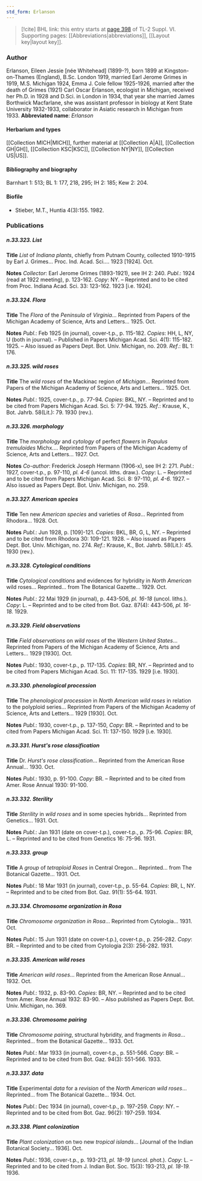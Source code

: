 ```yaml
---
std_form: Erlanson
---
```


> [!cite] BHL link: this entry starts at [page 398](https://www.biodiversitylibrary.org/page/33260386) of TL-2 Suppl. VI.
> Supporting pages: [[Abbreviations|abbreviations]], [[Layout key|layout key]].

### Author

Erlanson, Eileen Jessie \[née Whitehead\] (1899-?), born 1899 at Kingston-on-Thames (England), B.Sc. London 1919, married Earl Jerome Grimes in 1919, M.S. Michigan 1924, Emma J. Cole fellow 1925-1926, married after the death of Grimes (1921) Carl Oscar Erlanson, ecologist in Michigan, received her Ph.D. in 1928 and D.Sci. in London in 1934, that year she married James Borthwick Macfarlane, she was assistant professor in biology at Kent State University 1932-1933, collaborator in Asiatic research in Michigan from 1933. 
**Abbreviated name**: *Erlanson*

#### Herbarium and types

[[Collection MICH|MICH]], further material at [[Collection A|A]], [[Collection GH|GH]], [[Collection KSC|KSC]], [[Collection NY|NY]], [[Collection US|US]].

#### Bibliography and biography

Barnhart 1: 513; BL 1: 177, 218, 295; IH 2: 185; Kew 2: 204.

#### Biofile

- Stieber, M.T., Huntia 4(3):155. 1982.

### Publications

##### n.33.323. List

**Title**
*List* of *Indiana plants*, chiefly from Putnam County, collected 1910-1915 by Earl J. Grimes... Proc. Ind. Acad. Sci.... 1923 \[1924\]. Oct.

**Notes**
*Collector*: Earl Jerome Grimes (1893-1921), see IH 2: 240.
*Publ*.: 1924 (read at 1922 meeting), p. 123-162. *Copy*: NY. – Reprinted and to be cited from Proc. Indiana Acad. Sci. 33: 123-162. 1923 \[i.e. 1924\].

##### n.33.324. Flora

**Title**
The *Flora* of the *Peninsula* of *Virginia*... Reprinted from Papers of the Michigan Academy of Science, Arts and Letters... 1925. Oct.

**Notes**
*Publ*.: Feb 1925 (in journal), cover-t.p., p. 115-182. *Copies*: HH, L, NY, U (both in journal). – Published in Papers Michigan Acad. Sci. 4(1): 115-182. 1925. – Also issued as Papers Dept. Bot. Univ. Michigan, no. 209.
*Ref*.: BL 1: 176.

##### n.33.325. wild roses

**Title**
The *wild roses* of the Mackinac region of *Michigan*... Reprinted from Papers of the Michigan Academy of Science, Arts and Letters... 1925. Oct.

**Notes**
*Publ*.: 1925, cover-t.p., p. 77-94. *Copies*: BKL, NY. – Reprinted and to be cited from Papers Michigan Acad. Sci. 5: 77-94. 1925.
*Ref*.: Krause, K., Bot. Jahrb. 58(Lit.): 79. 1930 (rev.).

##### n.33.326. morphology

**Title**
The *morphology* and *cytology* of perfect *flowers* in *Populus tremuloides* Michx.... Reprinted from Papers of the Michigan Academy of Science, Arts and Letters... 1927. Oct.

**Notes**
*Co-author*: Frederick Joseph Hermann (1906-x), see IH 2: 271.
*Publ*.: 1927, cover-t.p., p. 97-110, *pl. 4-6* (uncol. liths. draw.). *Copy*: L. – Reprinted and to be cited from Papers Michigan Acad. Sci. 8: 97-110, *pl. 4-6.* 1927. – Also issued as Papers Dept. Bot. Univ. Michigan, no. 259.

##### n.33.327. American species

**Title**
Ten new *American species* and varieties of *Rosa*... Reprinted from Rhodora... 1928. Oct.

**Notes**
*Publ*.: Jun 1928, p. \[109\]-121. *Copies*: BKL, BR, G, L, NY. – Reprinted and to be cited from Rhodora 30: 109-121. 1928. – Also issued as Papers Dept. Bot. Univ. Michigan, no. 274.
*Ref*.: Krause, K., Bot. Jahrb. 58(Lit.): 45. 1930 (rev.).

##### n.33.328. Cytological conditions

**Title**
*Cytological conditions* and evidences for hybridity in *North American* wild roses... Reprinted... from The Botanical Gazette... 1929. Oct.

**Notes**
*Publ*.: 22 Mai 1929 (in journal), p. 443-506, *pl. 16-18* (uncol. liths.). *Copy*: L. – Reprinted and to be cited from Bot. Gaz. 87(4): 443-506, *pl. 16-18.* 1929.

##### n.33.329. Field observations

**Title**
*Field observations* on *wild roses* of the *Western United States*... Reprinted from Papers of the Michigan Academy of Science, Arts and Letters... 1929 \[1930\]. Oct.

**Notes**
*Publ*.: 1930, cover-t.p., p. 117-135. *Copies*: BR, NY. – Reprinted and to be cited from Papers Michigan Acad. Sci. 11: 117-135. 1929 \[i.e. 1930\].

##### n.33.330. phenological procession

**Title**
The *phenological procession* in *North American wild roses* in relation to the polyploid series... Reprinted from Papers of the Michigan Academy of Science, Arts and Letters... 1929 \[1930\]. Oct.

**Notes**
*Publ*.: 1930, cover-t.p., p. 137-150, *Copy*: BR. – Reprinted and to be cited from Papers Michigan Acad. Sci. 11: 137-150. 1929 \[i.e. 1930\].

##### n.33.331. Hurst's rose classification

**Title**
Dr. *Hurst's rose classification*... Reprinted from the American Rose Annual... 1930. Oct.

**Notes**
*Publ*.: 1930, p. 91-100. *Copy*: BR. – Reprinted and to be cited from Amer. Rose Annual 1930: 91-100.

##### n.33.332. Sterility

**Title**
*Sterility* in *wild roses* and in some species hybrids... Reprinted from Genetics... 1931. Oct.

**Notes**
*Publ*.: Jan 1931 (date on cover-t.p.), cover-t.p., p. 75-96. *Copies*: BR, L. – Reprinted and to be cited from Genetics 16: 75-96. 1931.

##### n.33.333. group

**Title**
A *group* of *tetraploid Roses* in Central Oregon... Reprinted... from The Botanical Gazette... 1931. Oct.

**Notes**
*Publ*.: 18 Mar 1931 (in journal), cover-t.p., p. 55-64. *Copies*: BR, L, NY. – Reprinted and to be cited from Bot. Gaz. 91(1): 55-64. 1931.

##### n.33.334. Chromosome organization in Rosa

**Title**
*Chromosome organization in Rosa*... Reprinted from Cytologia... 1931. Oct.

**Notes**
*Publ*.: 15 Jun 1931 (date on cover-t.p.), cover-t.p., p. 256-282. *Copy*: BR. – Reprinted and to be cited from Cytologia 2(3): 256-282. 1931.

##### n.33.335. American wild roses

**Title**
*American wild roses*... Reprinted from the American Rose Annual... 1932. Oct.

**Notes**
*Publ*.: 1932, p. 83-90. *Copies*: BR, NY. – Reprinted and to be cited from Amer. Rose Annual 1932: 83-90. – Also published as Papers Dept. Bot. Univ. Michigan, no. 369.

##### n.33.336. Chromosome pairing

**Title**
*Chromosome pairing*, structural hybridity, and fragments *in Rosa*... Reprinted... from the Botanical Gazette... 1933. Oct.

**Notes**
*Publ*.: Mar 1933 (in journal), cover-t.p., p. 551-566. *Copy*: BR. – Reprinted and to be cited from Bot. Gaz. 94(3): 551-566. 1933.

##### n.33.337. data

**Title**
Experimental *data* for a *revision* of the *North American wild roses*... Reprinted... from The Botanical Gazette... 1934. Oct.

**Notes**
*Publ*.: Dec 1934 (in journal), cover-t.p., p. 197-259. *Copy*: NY. – Reprinted and to be cited from Bot. Gaz. 96(2): 197-259. 1934.

##### n.33.338. Plant colonization

**Title**
*Plant colonization* on two new *tropical islands*... \[Journal of the Indian Botanical Society... 1936\]. Oct.

**Notes**
*Publ*.: 1936, cover-t.p., p. 193-213, *pl. 18-19* (uncol. phot.). *Copy*: L. – Reprinted and to be cited from J. Indian Bot. Soc. 15(3): 193-213, *pl. 18-19.* 1936.

